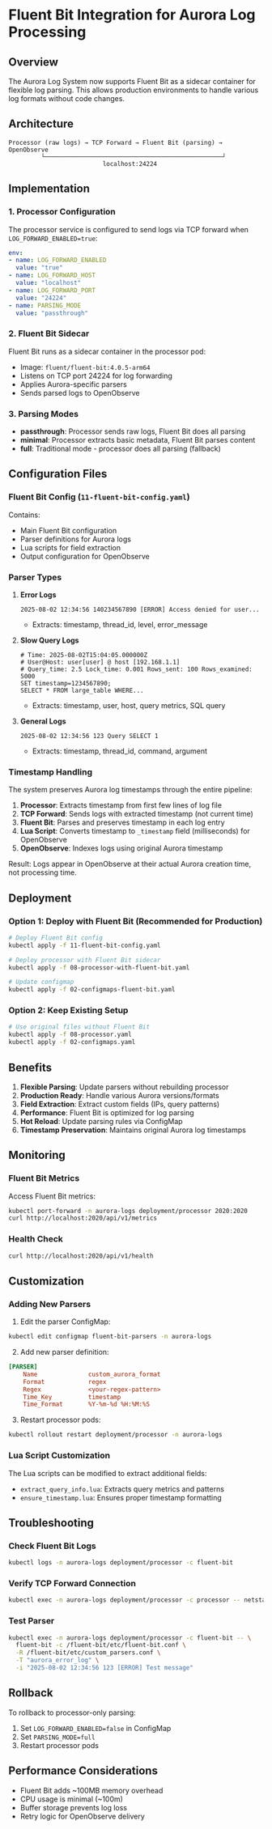 # Fluent Bit Integration for Aurora Log Processing

## Overview

The Aurora Log System now supports Fluent Bit as a sidecar container for flexible log parsing. This allows production environments to handle various log formats without code changes.

## Architecture

```
Processor (raw logs) → TCP Forward → Fluent Bit (parsing) → OpenObserve
         └─────────────────────────────────────────────────┘
                          localhost:24224
```

## Implementation

### 1. Processor Configuration

The processor service is configured to send logs via TCP forward when `LOG_FORWARD_ENABLED=true`:

```yaml
env:
- name: LOG_FORWARD_ENABLED
  value: "true"
- name: LOG_FORWARD_HOST
  value: "localhost"
- name: LOG_FORWARD_PORT
  value: "24224"
- name: PARSING_MODE
  value: "passthrough"
```

### 2. Fluent Bit Sidecar

Fluent Bit runs as a sidecar container in the processor pod:
- Image: `fluent/fluent-bit:4.0.5-arm64`
- Listens on TCP port 24224 for log forwarding
- Applies Aurora-specific parsers
- Sends parsed logs to OpenObserve

### 3. Parsing Modes

- **passthrough**: Processor sends raw logs, Fluent Bit does all parsing
- **minimal**: Processor extracts basic metadata, Fluent Bit parses content
- **full**: Traditional mode - processor does all parsing (fallback)

## Configuration Files

### Fluent Bit Config (`11-fluent-bit-config.yaml`)

Contains:
- Main Fluent Bit configuration
- Parser definitions for Aurora logs
- Lua scripts for field extraction
- Output configuration for OpenObserve

### Parser Types

1. **Error Logs**
   ```
   2025-08-02 12:34:56 140234567890 [ERROR] Access denied for user...
   ```
   - Extracts: timestamp, thread_id, level, error_message

2. **Slow Query Logs**
   ```
   # Time: 2025-08-02T15:04:05.000000Z
   # User@Host: user[user] @ host [192.168.1.1]
   # Query_time: 2.5 Lock_time: 0.001 Rows_sent: 100 Rows_examined: 5000
   SET timestamp=1234567890;
   SELECT * FROM large_table WHERE...
   ```
   - Extracts: timestamp, user, host, query metrics, SQL query

3. **General Logs**
   ```
   2025-08-02 12:34:56 123 Query SELECT 1
   ```
   - Extracts: timestamp, thread_id, command, argument

### Timestamp Handling

The system preserves Aurora log timestamps through the entire pipeline:

1. **Processor**: Extracts timestamp from first few lines of log file
2. **TCP Forward**: Sends logs with extracted timestamp (not current time)
3. **Fluent Bit**: Parses and preserves timestamp in each log entry
4. **Lua Script**: Converts timestamp to `_timestamp` field (milliseconds) for OpenObserve
5. **OpenObserve**: Indexes logs using original Aurora timestamp

Result: Logs appear in OpenObserve at their actual Aurora creation time, not processing time.

## Deployment

### Option 1: Deploy with Fluent Bit (Recommended for Production)

```bash
# Deploy Fluent Bit config
kubectl apply -f 11-fluent-bit-config.yaml

# Deploy processor with Fluent Bit sidecar
kubectl apply -f 08-processor-with-fluent-bit.yaml

# Update configmap
kubectl apply -f 02-configmaps-fluent-bit.yaml
```

### Option 2: Keep Existing Setup

```bash
# Use original files without Fluent Bit
kubectl apply -f 08-processor.yaml
kubectl apply -f 02-configmaps.yaml
```

## Benefits

1. **Flexible Parsing**: Update parsers without rebuilding processor
2. **Production Ready**: Handle various Aurora versions/formats
3. **Field Extraction**: Extract custom fields (IPs, query patterns)
4. **Performance**: Fluent Bit is optimized for log parsing
5. **Hot Reload**: Update parsing rules via ConfigMap
6. **Timestamp Preservation**: Maintains original Aurora log timestamps

## Monitoring

### Fluent Bit Metrics

Access Fluent Bit metrics:
```bash
kubectl port-forward -n aurora-logs deployment/processor 2020:2020
curl http://localhost:2020/api/v1/metrics
```

### Health Check

```bash
curl http://localhost:2020/api/v1/health
```

## Customization

### Adding New Parsers

1. Edit the parser ConfigMap:
```bash
kubectl edit configmap fluent-bit-parsers -n aurora-logs
```

2. Add new parser definition:
```ini
[PARSER]
    Name              custom_aurora_format
    Format            regex
    Regex             <your-regex-pattern>
    Time_Key          timestamp
    Time_Format       %Y-%m-%d %H:%M:%S
```

3. Restart processor pods:
```bash
kubectl rollout restart deployment/processor -n aurora-logs
```

### Lua Script Customization

The Lua scripts can be modified to extract additional fields:
- `extract_query_info.lua`: Extracts query metrics and patterns
- `ensure_timestamp.lua`: Ensures proper timestamp formatting

## Troubleshooting

### Check Fluent Bit Logs
```bash
kubectl logs -n aurora-logs deployment/processor -c fluent-bit
```

### Verify TCP Forward Connection
```bash
kubectl exec -n aurora-logs deployment/processor -c processor -- netstat -an | grep 24224
```

### Test Parser
```bash
kubectl exec -n aurora-logs deployment/processor -c fluent-bit -- \
  fluent-bit -c /fluent-bit/etc/fluent-bit.conf \
  -R /fluent-bit/etc/custom_parsers.conf \
  -T "aurora_error_log" \
  -i "2025-08-02 12:34:56 123 [ERROR] Test message"
```

## Rollback

To rollback to processor-only parsing:
1. Set `LOG_FORWARD_ENABLED=false` in ConfigMap
2. Set `PARSING_MODE=full`
3. Restart processor pods

## Performance Considerations

- Fluent Bit adds ~100MB memory overhead
- CPU usage is minimal (~100m)
- Buffer storage prevents log loss
- Retry logic for OpenObserve delivery